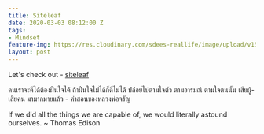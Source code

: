 ```yaml
---
title: Siteleaf
date: 2020-03-03 08:12:00 Z
tags:
- Mindset
feature-img: https://res.cloudinary.com/sdees-reallife/image/upload/v1555658919/sample_feature_img.png
layout: post
---
```


Let's check out - [siteleaf](https://www.siteleaf.com/)

คนเราจะดีได้ต้องฝืนใจได้ ถ้าฝืนใจไม่ได้ก็ดีไม่ได้ ปล่อยไปตามใจตัว ตามอารมณ์ ตามใจตนนั้น เสียผู้-เสียคน มามากมายแล้ว - คำสอนของหลวงพ่อจรัญ

<i class="fa fa-child" style="color:plum"></i>

If we did all the things we are capable of, we would literally astound ourselves. ~ Thomas Edison